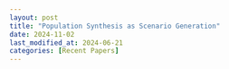 ```yaml
---
layout: post
title: "Population Synthesis as Scenario Generation"
date: 2024-11-02
last_modified_at: 2024-06-21
categories: [Recent Papers]
---
```


<script type="text/tikz">
  \begin{tikzcd}
    A \arrow[r, "\phi"] \arrow[d, red]
      & B \arrow[d, "\psi" red] \\
    C \arrow[r, red, "\eta" blue]
      & |[blue, rotate=-15]| D
  \end{tikzcd}
</script>

<script type="text/tikz">
  \begin{tikzcd}
    A \arrow[r, "\phi"] \arrow[d, red]
      & B \arrow[d, "\psi" red] \\
    C \arrow[r, red, "\eta" blue]
      & |[blue, rotate=-15]| D
  \end{tikzcd}
</script>

<script type="text/tikz">
    \begin{tikzcd}[row sep=0.6cm,column sep=huge]
        \iota \arrow{rr}{\mathcal{M}} \arrow[swap]{d}{\omega} & & \mathbb{P}_{\mathcal{M}_{\iota}} \arrow{d}{\tau} \\
        \omega(\iota) \arrow{rr}{\mathcal{M}^{\prime}} &  & \mathbb{P}_{\mathcal{M}^{\prime}_{\omega(\iota)}} 
    \end{tikzcd}
</script>

<script type="text/tikz">
  \begin{tikzcd}
    A \arrow[r, "\phi"] \arrow[d, red]
      & B \arrow[d, "\psi" red] \\
    C \arrow[r, red, "\eta" blue]
      & |[blue, rotate=-15]| D
  \end{tikzcd}
</script>
